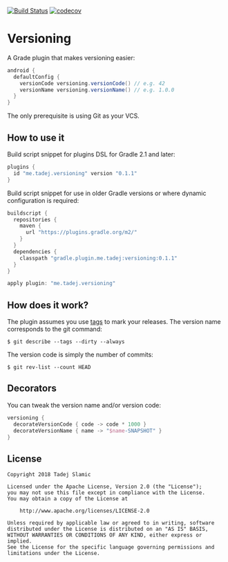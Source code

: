 [![Build Status](https://travis-ci.org/tslamic/versioning.svg?branch=master)](https://travis-ci.org/tslamic/versioning)
[![codecov](https://codecov.io/gh/tslamic/versioning/branch/master/graph/badge.svg)](https://codecov.io/gh/tslamic/versioning)

# Versioning 

A Grade plugin that makes versioning easier:

```groovy
android {
  defaultConfig {
    versionCode versioning.versionCode() // e.g. 42
    versionName versioning.versionName() // e.g. 1.0.0
  }
}
```

The only prerequisite is using Git as your VCS.

## How to use it

Build script snippet for plugins DSL for Gradle 2.1 and later:

```groovy
plugins {
  id "me.tadej.versioning" version "0.1.1"
}
```

Build script snippet for use in older Gradle versions or where dynamic configuration is required:

```groovy
buildscript {
  repositories {
    maven {
      url "https://plugins.gradle.org/m2/"
    }
  }
  dependencies {
    classpath "gradle.plugin.me.tadej:versioning:0.1.1"
  }
}

apply plugin: "me.tadej.versioning"
```

## How does it work?

The plugin assumes you use [tags](https://git-scm.com/book/en/v2/Git-Basics-Tagging) to mark your releases. The version name corresponds to the git command:

```shell
$ git describe --tags --dirty --always
```

The version code is simply the number of commits:

```shell
$ git rev-list --count HEAD
```

## Decorators

You can tweak the version name and/or version code:

```groovy
versioning {
  decorateVersionCode { code -> code * 1000 }
  decorateVersionName { name -> "$name-SNAPSHOT" }
}
```

## License

    Copyright 2018 Tadej Slamic
    
    Licensed under the Apache License, Version 2.0 (the "License");
    you may not use this file except in compliance with the License.
    You may obtain a copy of the License at
    
        http://www.apache.org/licenses/LICENSE-2.0
    
    Unless required by applicable law or agreed to in writing, software
    distributed under the License is distributed on an "AS IS" BASIS,
    WITHOUT WARRANTIES OR CONDITIONS OF ANY KIND, either express or implied.
    See the License for the specific language governing permissions and
    limitations under the License.

